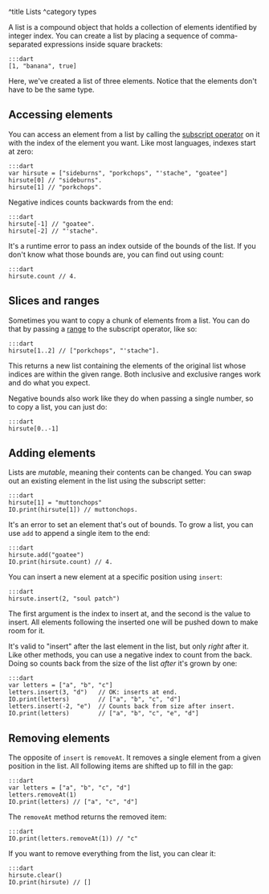 ^title Lists
^category types

A list is a compound object that holds a collection of elements identified by
integer index. You can create a list by placing a sequence of comma-separated
expressions inside square brackets:

    :::dart
    [1, "banana", true]

Here, we've created a list of three elements. Notice that the elements don't
have to be the same type.

## Accessing elements

You can access an element from a list by calling the [subscript
operator](expressions.html#subscript-operators) on it with the index of the
element you want. Like most languages, indexes start at zero:

    :::dart
    var hirsute = ["sideburns", "porkchops", "'stache", "goatee"]
    hirsute[0] // "sideburns".
    hirsute[1] // "porkchops".

Negative indices counts backwards from the end:

    :::dart
    hirsute[-1] // "goatee".
    hirsute[-2] // "'stache".

It's a runtime error to pass an index outside of the bounds of the list. If you
don't know what those bounds are, you can find out using count:

    :::dart
    hirsute.count // 4.

## Slices and ranges

Sometimes you want to copy a chunk of elements from a list. You can do that by
passing a [range](values.html#ranges) to the subscript operator, like so:

    :::dart
    hirsute[1..2] // ["porkchops", "'stache"].

This returns a new list containing the elements of the original list whose
indices are within the given range. Both inclusive and exclusive ranges work
and do what you expect.

Negative bounds also work like they do when passing a single number, so to copy
a list, you can just do:

    :::dart
    hirsute[0..-1]

## Adding elements

Lists are *mutable*, meaning their contents can be changed. You can swap out an
existing element in the list using the subscript setter:

    :::dart
    hirsute[1] = "muttonchops"
    IO.print(hirsute[1]) // muttonchops.

It's an error to set an element that's out of bounds. To grow a list, you can
use `add` to append a single item to the end:

    :::dart
    hirsute.add("goatee")
    IO.print(hirsute.count) // 4.

You can insert a new element at a specific position using `insert`:

    :::dart
    hirsute.insert(2, "soul patch")

The first argument is the index to insert at, and the second is the value to
insert. All elements following the inserted one will be pushed down to
make room for it.

It's valid to "insert" after the last element in the list, but only *right*
after it. Like other methods, you can use a negative index to count from the
back. Doing so counts back from the size of the list *after* it's grown by one:

    :::dart
    var letters = ["a", "b", "c"]
    letters.insert(3, "d")   // OK: inserts at end.
    IO.print(letters)        // ["a", "b", "c", "d"]
    letters.insert(-2, "e")  // Counts back from size after insert.
    IO.print(letters)        // ["a", "b", "c", "e", "d"]

## Removing elements

The opposite of `insert` is `removeAt`. It removes a single element from a
given position in the list. All following items are shifted up to fill in the
gap:

    :::dart
    var letters = ["a", "b", "c", "d"]
    letters.removeAt(1)
    IO.print(letters) // ["a", "c", "d"]

The `removeAt` method returns the removed item:

    :::dart
    IO.print(letters.removeAt(1)) // "c"

If you want to remove everything from the list, you can clear it:

    :::dart
    hirsute.clear()
    IO.print(hirsute) // []
